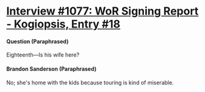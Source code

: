 # [Interview #1077: WoR Signing Report - Kogiopsis, Entry #18](https://www.theoryland.com/intvmain.php?i=1077#18)

#### Question (Paraphrased)

Eighteenth—Is his wife here?

#### Brandon Sanderson (Paraphrased)

No; she's home with the kids because touring is kind of miserable.

